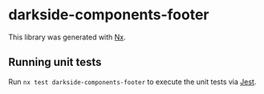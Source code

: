 # darkside-components-footer

This library was generated with [Nx](https://nx.dev).

## Running unit tests

Run `nx test darkside-components-footer` to execute the unit tests via [Jest](https://jestjs.io).
